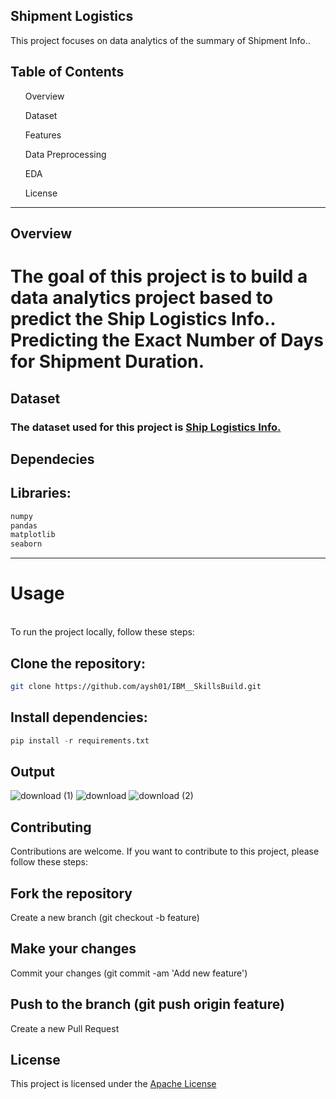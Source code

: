 ## Shipment Logistics
This project focuses on data analytics of the summary of Shipment Info..

<h2>Table of Contents</h2>
<ol>Overview</ol>
<ol>Dataset</ol>
<ol>Features</ol>
<ol>Data Preprocessing</ol>
<ol>EDA</ol>
<ol>License</ol><hr>

## Overview
<h1>The goal of this project is to build a data analytics project based to predict the Ship Logistics Info.. Predicting the Exact Number of Days for Shipment Duration.</h1>

<h2>Dataset</h2>
<h3>The dataset used for this project is <a href="https://drive.google.com/file/d/1jvSdmptyr-ToFOOmJYIemI-AOOnqF_Vr/view?usp=drive_link".>Ship Logistics Info.</a><br></h3>

<h2>Dependecies</h2>

## Libraries: 
```bash
numpy
pandas
matplotlib
seaborn
```

<hr>
<h1>Usage</h1><br>
To run the project locally, follow these steps:

## Clone the repository:
```bash
git clone https://github.com/aysh01/IBM__SkillsBuild.git
```
## Install dependencies:
```python
pip install -r requirements.txt
```
## Output
![download (1)](https://github.com/aysh01/IBM__SkillsBuild/assets/120012051/32bbe9f7-9e77-4a04-8f4b-4f9493886e5c)
![download](https://github.com/aysh01/IBM__SkillsBuild/assets/120012051/f356b6b9-677e-433f-be5a-8da4838651c7)
![download (2)](https://github.com/aysh01/IBM__SkillsBuild/assets/120012051/3e1d5f28-67a3-4423-86d9-4c62b02a3633)

## Contributing
Contributions are welcome. If you want to contribute to this project, please follow these steps:

## Fork the repository
Create a new branch (git checkout -b feature)

## Make your changes
Commit your changes (git commit -am 'Add new feature')

## Push to the branch (git push origin feature)
Create a new Pull Request

## License
This project is licensed under the [Apache License](http://www.apache.org/licenses/)

